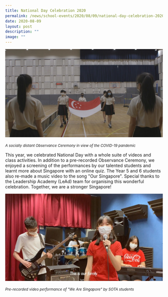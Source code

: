 ```yaml
---
title: National Day Celebration 2020
permalink: /news/school-events/2020/08/09/national-day-celebration-2020/
date: 2020-08-09
layout: post
description: ""
image: ""
---
```

![](/images/national-day-celebrations.jpg)

<small><i>A socially distant Observance Ceremony in view of the COVID-19 pandemic</i></small>
  
This year, we celebrated National Day with a whole suite of videos and class activities. In addition to a pre-recorded Observance Ceremony, we enjoyed a screening of the performances by our talented students and learnt more about Singapore with an online quiz. The Year 5 and 6 students also re-made a music video to the song "Our Singapore". Special thanks to the Leadership Academy (LeAd) team for organising this wonderful celebration. Together, we are a stronger Singapore!

![](/images/we-are-singapore-performance.jpg)

<small><i>Pre-recorded video performance of "We Are Singapore" by SOTA students</i></small>